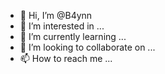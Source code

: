 - 👋 Hi, I’m @B4ynn
- 👀 I’m interested in ...
- 🌱 I’m currently learning ...
- 💞️ I’m looking to collaborate on ...
- 📫 How to reach me ...

<!---
B4ynn/B4ynn is a ✨ special ✨ repository because its `README.md` (this file) appears on your GitHub profile.
You can click the Preview link to take a look at your changes.
--->
